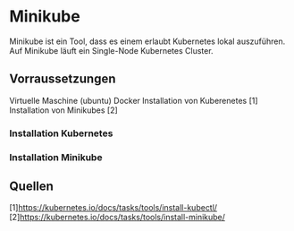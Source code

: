 # Minikube
Minikube ist ein Tool, dass es einem erlaubt Kubernetes lokal auszuführen. Auf Minikube läuft ein Single-Node Kubernetes Cluster.

## Vorraussetzungen

Virtuelle Maschine (ubuntu)
Docker
Installation von Kuberenetes [1]
Installation von Minikubes [2]

### Installation Kubernetes


### Installation Minikube



## Quellen
[1]https://kubernetes.io/docs/tasks/tools/install-kubectl/  
[2]https://kubernetes.io/docs/tasks/tools/install-minikube/  
